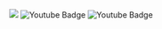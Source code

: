 <img src="https://github-readme-stats.vercel.app/api/top-langs/?username=soltrubeg&layout=compact&theme=vision-friendly-dark">

<a style="text-decoration:none" href="https://www.youtube.com/channel/UCCQhN-97srxS5mCWlAnRsdw">
  <img src="https://img.shields.io/badge/YouTube-red?style=for-the-badge&logo=youtube&logoColor=white" alt="Youtube Badge"/>
</a>
<a style="text-decoration:none" href="https://steamcommunity.com/id/Soltrubeg/">
  <img src="https://img.shields.io/badge/Steam-black?style=for-the-badge&logo=steam&logoColor=white" alt="Youtube Badge"/>
</a>
